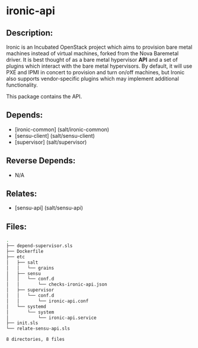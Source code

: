 # ironic-api

## Description:

Ironic is an Incubated OpenStack project which aims to provision bare metal machines instead of virtual machines, forked from the Nova Baremetal driver. It is best thought of as a bare metal hypervisor **API** and a set of plugins which interact with the bare metal hypervisors. By default, it will use PXE and IPMI in concert to provision and turn on/off machines, but Ironic also supports vendor-specific plugins which may implement additional functionality.

This package contains the API.

## Depends:

  -  [ironic-common] (salt/ironic-common)
  -  [sensu-client] (salt/sensu-client)
  -  [supervisor] (salt/supervisor)

## Reverse Depends:

  -  N/A

## Relates:

  -  [sensu-api] (salt/sensu-api)

## Files:

```bash
.
├── depend-supervisor.sls
├── Dockerfile
├── etc
│   ├── salt
│   │   └── grains
│   ├── sensu
│   │   └── conf.d
│   │       └── checks-ironic-api.json
│   ├── supervisor
│   │   └── conf.d
│   │       └── ironic-api.conf
│   └── systemd
│       └── system
│           └── ironic-api.service
├── init.sls
└── relate-sensu-api.sls

8 directories, 8 files
```
